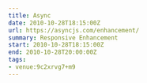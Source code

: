 ```yaml
---
title: Async
date: 2010-10-28T18:15:00Z
url: https://asyncjs.com/enhancement/
summary: Responsive Enhancement
start: 2010-10-28T18:15:00Z
end: 2010-10-28T20:00:00Z
tags:
- venue:9c2xrvg7+m9
---
```


